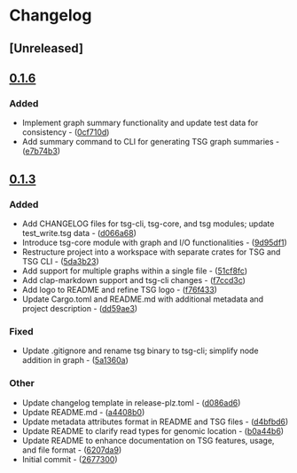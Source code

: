 # Changelog

## [Unreleased]

## [0.1.6](https://github.com/cauliyang/tsg/compare/tsg-cli-v0.1.5...tsg-cli-v0.1.6)

### Added


- Implement graph summary functionality and update test data for consistency - ([0cf710d](https://github.com/cauliyang/tsg/commit/0cf710d355384c289340e6e13110c355d7b0812c))
- Add summary command to CLI for generating TSG graph summaries - ([e7b74b3](https://github.com/cauliyang/tsg/commit/e7b74b3adac59169b6e4abda48459d00cd29245d))


## [0.1.3](https://github.com/cauliyang/tsg/compare/tsg-cli-v0.1.2...tsg-cli-v0.1.3)

### Added


- Add CHANGELOG files for tsg-cli, tsg-core, and tsg modules; update test_write.tsg data - ([d066a68](https://github.com/cauliyang/tsg/commit/d066a68abd045fc6560ba4a631e898610ec30728))
- Introduce tsg-core module with graph and I/O functionalities - ([9d95df1](https://github.com/cauliyang/tsg/commit/9d95df14876841bac9cd53fc1980f0b7b1e43ffa))
- Restructure project into a workspace with separate crates for TSG and TSG CLI - ([5da3b23](https://github.com/cauliyang/tsg/commit/5da3b23e04bf7289c86e8104a5b6df920ae5f87f))
- Add support for multiple graphs within a single file - ([51cf8fc](https://github.com/cauliyang/tsg/commit/51cf8fc8dcefba804a7e066e7002b0e92bb4f8dc))
- Add clap-markdown support and tsg-cli changes - ([f7ccd3c](https://github.com/cauliyang/tsg/commit/f7ccd3cd12925f3fa77de451cfc65cd0990aefef))
- Add logo to README and refine TSG logo - ([f76f433](https://github.com/cauliyang/tsg/commit/f76f4339edf9d6d1963078f5f713287277e67e5a))
- Update Cargo.toml and README.md with additional metadata and project description - ([dd59ae3](https://github.com/cauliyang/tsg/commit/dd59ae390a96e6dd820c03dd3cd7a4cedd892297))

### Fixed


- Update .gitignore and rename tsg binary to tsg-cli; simplify node addition in graph - ([5a1360a](https://github.com/cauliyang/tsg/commit/5a1360af4b77f4e9782252566247bb2bc4af0d2a))

### Other


- Update changelog template in release-plz.toml - ([d086ad6](https://github.com/cauliyang/tsg/commit/d086ad65149586cb7b9df3d527a36bcd040e42c9))
- Update README.md - ([a4408b0](https://github.com/cauliyang/tsg/commit/a4408b055a3ad9c950dbd27e71d27057b63671d2))
- Update metadata attributes format in README and TSG files - ([d4bfbd6](https://github.com/cauliyang/tsg/commit/d4bfbd60a9bf189819c19a059b6406d1d70b3840))
- Update README to clarify read types for genomic location - ([b0a44b6](https://github.com/cauliyang/tsg/commit/b0a44b6c797f67f230580ffc35aa516bb7981f7c))
- Update README to enhance documentation on TSG features, usage, and file format - ([6207da9](https://github.com/cauliyang/tsg/commit/6207da9f56a9082d3844ad8e6feb1d300b0bbbd0))
- Initial commit - ([2677300](https://github.com/cauliyang/tsg/commit/26773001f4da0e3d28788005a429dc3030d6c0c5))
